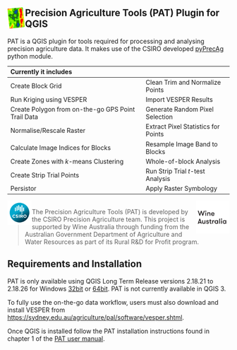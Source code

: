 <img src="/pat/icons/icon.png" width="40" height="48"  align="left"/>Precision Agriculture Tools (PAT) Plugin for QGIS 
-------------------------------------------------

PAT is a QGIS plugin for tools required for processing and analysing precision agriculture data. It
makes use of the CSIRO developed [pyPrecAg](https://github.com/CSIRO-Precision-Agriculture/pyprecag#pyprecag) python module.

|Currently it includes|    |
| :---|:---|
|Create Block Grid | Clean Trim and Normalize Points |
|Run Kriging using VESPER |Import VESPER Results |
|Create Polygon from on-the-go GPS Point Trail Data |Generate Random Pixel Selection |
|Normalise/Rescale Raster |Extract Pixel Statistics for Points |
|Calculate Image Indices for Blocks |Resample Image Band to Blocks |
|Create Zones with <i>k</i>-means Clustering|Whole-of-block Analysis |
|Create Strip Trial Points |Run Strip Trial <i>t</i>-test Analysis |
|Persistor |Apply Raster Symbology |


<img src="pat/icons/WineAustralia_Logo.png" width="15%" align="right"/>
<img src="pat/icons/CSIRO_Grad_RGB.png" width="11%" align="left"/>
<blockquote>  <br> The Precision Agriculture Tools (PAT) is developed by the CSIRO Precision Agriculture team.  
   This project is supported by Wine Australia through funding from the Australian Government Department of Agriculture and Water Resources as part of its Rural R&D for Profit program.</blockquote>

Requirements and Installation
------------
PAT is only available using QGIS Long Term Release versions 2.18.21 to 2.18.26 for Windows [32bit](http://download.osgeo.org/qgis/win64/QGIS-OSGeo4W-2.18.26-1-Setup-x86.exe) or [64bit](http://download.osgeo.org/qgis/win64/QGIS-OSGeo4W-2.18.26-1-Setup-x86_64.exe). PAT is not currently available in QGIS 3.

To fully use the on-the-go data workflow, users must also download and install VESPER from https://sydney.edu.au/agriculture/pal/software/vesper.shtml.

Once QGIS is installed follow the PAT installation instructions found in chapter 1 of the [PAT user manual](/pat/PAT_User_Manual.pdf).
